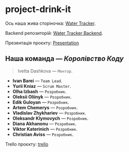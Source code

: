 # project-drink-it

Ось наша жива сторіночка:
[Water Tracker](https://barinio.github.io/project-drink-it/).

Backend репозиторій:
[Water Tracker Backend](https://github.com/barinio/project-drink-it-backend).

Презентація проєкту: [Presentation]()

## Наша команда — **_Королівство Коду_**

> Ivetta Dashkova — `Ментор`.

- **Ivan Barei** — `Team Lead`.
- **Yurii Kniaz** — `Scrum Master`.
- **Olha Izbash** — `Розробник`.
- **Oleksii Oliinyk** — `Розробник`.
- **Edik Guloyan** — `Розробник`.
- **Artem Chemerys** — `Розробник`.
- **Vladislav Zhykhariev** — `Розробник`.
- **Oleksandr Klymovych** — `Розробник`.
- **Diana Akhanonu** — `Розробник`.
- **Viktor Katerinich** — `Розробник`.
- **Christian Aviss** — `Розробник`.

Trello проєкту: [trello](https://trello.com/b/3izbfaq7/8-project-group-drink-it)
